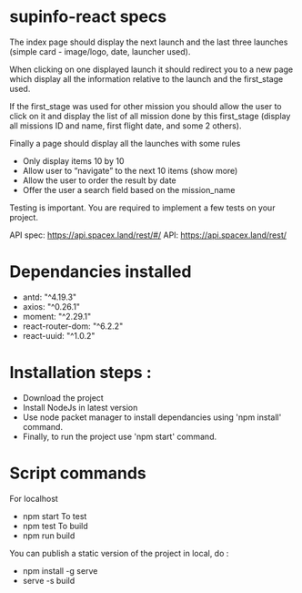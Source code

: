 # supinfo-react specs

The index page should display the next launch and the last three launches (simple card - image/logo, date, launcher used).

When clicking on one displayed launch it should redirect you to a new page which display all the information relative to the launch and the first_stage used.

If the first_stage was used for other mission you should allow the user to click on it and display the list of all mission done by this first_stage (display all missions ID and name, first flight date, and some 2 others).

Finally a page should display all the launches with some rules
- Only display items 10 by 10
- Allow user to “navigate” to the next 10 items (show more)
- Allow the user to order the result by date
- Offer the user a search field based on the mission_name

Testing is important. You are required to implement a few tests on your project.

API spec: https://api.spacex.land/rest/#/ 
API: https://api.spacex.land/rest/

# Dependancies installed

- antd: "^4.19.3"
- axios: "^0.26.1"
- moment: "^2.29.1"
- react-router-dom: "^6.2.2"
- react-uuid: "^1.0.2"

# Installation steps :

- Download the project
- Install NodeJs in latest version
- Use node packet manager to install dependancies using 'npm install' command.
- Finally, to run the project use 'npm start' command.

# Script commands

For localhost
- npm start
To test
- npm test
To build 
- npm run build

You can publish a static version of the project in local,  do :
- npm install -g serve
- serve -s build